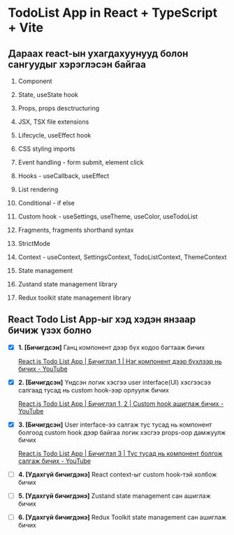 # TodoList App in React + TypeScript + Vite

## Дараах react-ын ухагдахуунууд болон сангуудыг хэрэглэсэн байгаа

1. Component

2. State, useState hook

3. Props, props desctructuring

4. JSX, TSX file extensions

5. Lifecycle, useEffect hook

6. CSS styling imports

7. Event handling - form submit, element click

8. Hooks - useCallback, useEffect

9. List rendering

10. Conditional - if else

11. Custom hook - useSettings, useTheme, useColor, useTodoList

12. Fragments, fragments shorthand syntax

13. StrictMode

14. Context - useContext, SettingsContext, TodoListContext, ThemeContext

15. State management

16. Zustand state management library

17. Redux toolkit state management library

## React Todo List App-ыг хэд хэдэн янзаар бичиж үзэх болно

- [x] **1. [Бичигдсэн]** Ганц компонент дээр бүх кодоо багтааж бичих
  
  [React.js Todo List App | Бичиглэл 1 | Нэг компонент дээр бүхлээр нь бичих - YouTube](https://youtu.be/tYS1EL2ak9o)

- [x] **2. [Бичигдсэн]** Үндсэн логик хэсгээ user interface(UI) хэсгээсээ салгаад тусад нь custom hook-ээр орлуулж бичих
  
  [React.js Todo List App | Бичиглэл 1, 2 | Custom hook ашиглаж бичих - YouTube](https://youtu.be/9dptExgPT-E)

- [x] **3. [Бичигдсэн]** User interface-ээ салгаж тус тусад нь компонент болгоод custom hook дээр байгаа логик хэсгээ props-оор дамжуулж бичих
  
  [React.js Todo List App | Бичиглэл 3 | Тус тусад нь компонент болгож салгаж бичих - YouTube](https://youtu.be/u1CwyT6twvQ)

- [ ] **4. [Удахгүй бичигдэнэ]** React context-ыг custom hook-тэй холбож бичих

- [ ] **5. [Удахгүй бичигдэнэ]** Zustand state management сан ашиглаж бичих

- [ ] **6. [Удахгүй бичигдэнэ]** Redux Toolkit state management сан ашиглаж бичих
